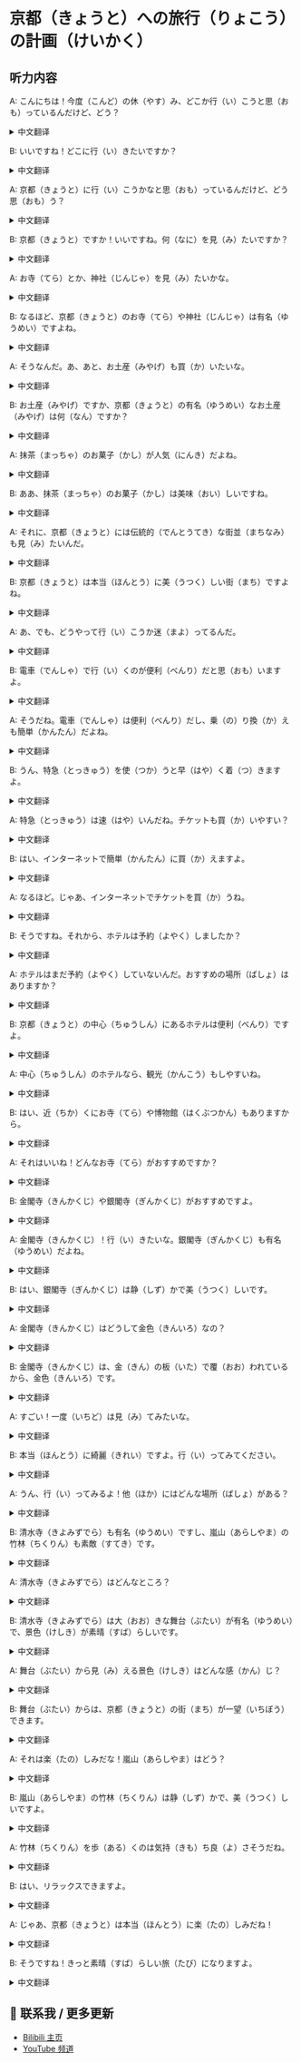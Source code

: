 # 京都（きょうと）への旅行（りょこう）の計画（けいかく）

## 听力内容

A: こんにちは！今度（こんど）の休（やす）み、どこか行（い）こうと思（おも）っているんだけど、どう？

<details>
<summary>中文翻译</summary>
你好！这次放假我在想要不要去哪儿玩，你觉得怎么样？
</details>

B: いいですね！どこに行（い）きたいですか？

<details>
<summary>中文翻译</summary>
好啊！你想去哪里？
</details>

A: 京都（きょうと）に行（い）こうかなと思（おも）っているんだけど、どう思（おも）う？

<details>
<summary>中文翻译</summary>
我在想去京都，你觉得呢？
</details>

B: 京都（きょうと）ですか！いいですね。何（なに）を見（み）たいですか？

<details>
<summary>中文翻译</summary>
京都啊！不错。你想看些什么？
</details>

A: お寺（てら）とか、神社（じんじゃ）を見（み）たいかな。

<details>
<summary>中文翻译</summary>
我想看看寺庙和神社。
</details>

B: なるほど、京都（きょうと）のお寺（てら）や神社（じんじゃ）は有名（ゆうめい）ですよね。

<details>
<summary>中文翻译</summary>
原来如此，京都的寺庙和神社很有名呢。
</details>

A: そうなんだ。あ、あと、お土産（みやげ）も買（か）いたいな。

<details>
<summary>中文翻译</summary>
是啊。对了，我还想买些特产。
</details>

B: お土産（みやげ）ですか、京都（きょうと）の有名（ゆうめい）なお土産（みやげ）は何（なん）ですか？

<details>
<summary>中文翻译</summary>
特产啊，京都有哪些有名的特产？
</details>

A: 抹茶（まっちゃ）のお菓子（かし）が人気（にんき）だよね。

<details>
<summary>中文翻译</summary>
抹茶点心很受欢迎。
</details>

B: ああ、抹茶（まっちゃ）のお菓子（かし）は美味（おい）しいですね。

<details>
<summary>中文翻译</summary>
啊，抹茶点心很好吃。
</details>

A: それに、京都（きょうと）には伝統的（でんとうてき）な街並（まちなみ）も見（み）たいんだ。

<details>
<summary>中文翻译</summary>
而且，我还想看看京都的传统街景。
</details>

B: 京都（きょうと）は本当（ほんとう）に美（うつく）しい街（まち）ですよね。

<details>
<summary>中文翻译</summary>
京都真是个美丽的城市啊。
</details>

A: あ、でも、どうやって行（い）こうか迷（まよ）ってるんだ。

<details>
<summary>中文翻译</summary>
啊，不过我在犹豫怎么去。
</details>

B: 電車（でんしゃ）で行（い）くのが便利（べんり）だと思（おも）いますよ。

<details>
<summary>中文翻译</summary>
我觉得坐电车去很方便。
</details>

A: そうだね。電車（でんしゃ）は便利（べんり）だし、乗（の）り換（か）えも簡単（かんたん）だよね。

<details>
<summary>中文翻译</summary>
是啊，电车方便，换乘也简单。
</details>

B: うん、特急（とっきゅう）を使（つか）うと早（はや）く着（つ）きますよ。

<details>
<summary>中文翻译</summary>
嗯，坐特快的话会更快到。
</details>

A: 特急（とっきゅう）は速（はや）いんだね。チケットも買（か）いやすい？

<details>
<summary>中文翻译</summary>
特快确实快。票好买吗？
</details>

B: はい、インターネットで簡単（かんたん）に買（か）えますよ。

<details>
<summary>中文翻译</summary>
是的，网上买很方便。
</details>

A: なるほど。じゃあ、インターネットでチケットを買（か）うね。

<details>
<summary>中文翻译</summary>
原来如此。那我就在网上买票吧。
</details>

B: そうですね。それから、ホテルは予約（よやく）しましたか？

<details>
<summary>中文翻译</summary>
是啊。另外，酒店预订了吗？
</details>

A: ホテルはまだ予約（よやく）していないんだ。おすすめの場所（ばしょ）はありますか？

<details>
<summary>中文翻译</summary>
酒店还没订。有什么推荐的地方吗？
</details>

B: 京都（きょうと）の中心（ちゅうしん）にあるホテルは便利（べんり）ですよ。

<details>
<summary>中文翻译</summary>
京都市中心的酒店很方便。
</details>

A: 中心（ちゅうしん）のホテルなら、観光（かんこう）もしやすいね。

<details>
<summary>中文翻译</summary>
市中心的话，观光也方便。
</details>

B: はい、近（ちか）くにお寺（てら）や博物館（はくぶつかん）もありますから。

<details>
<summary>中文翻译</summary>
是的，附近还有寺庙和博物馆。
</details>

A: それはいいね！どんなお寺（てら）がおすすめですか？

<details>
<summary>中文翻译</summary>
那太好了！有什么推荐的寺庙吗？
</details>

B: 金閣寺（きんかくじ）や銀閣寺（ぎんかくじ）がおすすめですよ。

<details>
<summary>中文翻译</summary>
推荐金阁寺和银阁寺。
</details>

A: 金閣寺（きんかくじ）！行（い）きたいな。銀閣寺（ぎんかくじ）も有名（ゆうめい）だよね。

<details>
<summary>中文翻译</summary>
金阁寺！想去。银阁寺也很有名呢。
</details>

B: はい、銀閣寺（ぎんかくじ）は静（しず）かで美（うつく）しいです。

<details>
<summary>中文翻译</summary>
是的，银阁寺安静又美丽。
</details>

A: 金閣寺（きんかくじ）はどうして金色（きんいろ）なの？

<details>
<summary>中文翻译</summary>
金阁寺为什么是金色的？
</details>

B: 金閣寺（きんかくじ）は、金（きん）の板（いた）で覆（おお）われているから、金色（きんいろ）です。

<details>
<summary>中文翻译</summary>
金阁寺是因为贴了金箔才金色的。
</details>

A: すごい！一度（いちど）は見（み）てみたいな。

<details>
<summary>中文翻译</summary>
好厉害！真想亲眼看看。
</details>

B: 本当（ほんとう）に綺麗（きれい）ですよ。行（い）ってみてください。

<details>
<summary>中文翻译</summary>
真的很美，一定要去看看。
</details>

A: うん、行（い）ってみるよ！他（ほか）にはどんな場所（ばしょ）がある？

<details>
<summary>中文翻译</summary>
嗯，我会去的！还有其他推荐的地方吗？
</details>

B: 清水寺（きよみずでら）も有名（ゆうめい）ですし、嵐山（あらしやま）の竹林（ちくりん）も素敵（すてき）です。

<details>
<summary>中文翻译</summary>
清水寺也很有名，岚山的竹林也很棒。
</details>

A: 清水寺（きよみずでら）はどんなところ？

<details>
<summary>中文翻译</summary>
清水寺是什么样的地方？
</details>

B: 清水寺（きよみずでら）は大（おお）きな舞台（ぶたい）が有名（ゆうめい）で、景色（けしき）が素晴（すば）らしいです。

<details>
<summary>中文翻译</summary>
清水寺以巨大的舞台闻名，景色非常壮观。
</details>

A: 舞台（ぶたい）から見（み）える景色（けしき）はどんな感（かん）じ？

<details>
<summary>中文翻译</summary>
从舞台看到的景色是什么感觉？
</details>

B: 舞台（ぶたい）からは、京都（きょうと）の街（まち）が一望（いちぼう）できます。

<details>
<summary>中文翻译</summary>
从舞台可以俯瞰整个京都的街景。
</details>

A: それは楽（たの）しみだな！嵐山（あらしやま）はどう？

<details>
<summary>中文翻译</summary>
真期待！岚山呢？
</details>

B: 嵐山（あらしやま）の竹林（ちくりん）は静（しず）かで、美（うつく）しいですよ。

<details>
<summary>中文翻译</summary>
岚山的竹林安静又美丽。
</details>

A: 竹林（ちくりん）を歩（ある）くのは気持（きも）ち良（よ）さそうだね。

<details>
<summary>中文翻译</summary>
在竹林里散步感觉会很舒服。
</details>

B: はい、リラックスできますよ。

<details>
<summary>中文翻译</summary>
是的，可以放松心情。
</details>

A: じゃあ、京都（きょうと）は本当（ほんとう）に楽（たの）しみだね！

<details>
<summary>中文翻译</summary>
那京都之行真的很让人期待啊！
</details>

B: そうですね！きっと素晴（すば）らしい旅（たび）になりますよ。

<details>
<summary>中文翻译</summary>
是啊！一定会是一次很棒的旅行。
</details>


## 📢 联系我 / 更多更新

- [Bilibili 主页](https://space.bilibili.com/393573154?spm_id_from=333.1007.0.0)
- [YouTube 频道](https://www.youtube.com/@JapaneseListeningRoom)
